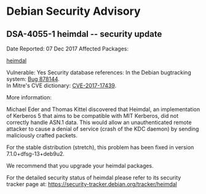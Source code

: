 
Debian Security Advisory
========================


DSA-4055-1 heimdal -- security update
-------------------------------------



Date Reported:
07 Dec 2017
Affected Packages:

[heimdal](https://packages.debian.org/src:heimdal)

Vulnerable:
Yes
Security database references:
In the Debian bugtracking system: [Bug 878144](https://bugs.debian.org/cgi-bin/bugreport.cgi?bug=878144).  
In Mitre's CVE dictionary: [CVE-2017-17439](https://security-tracker.debian.org/tracker/CVE-2017-17439).  

More information:

Michael Eder and Thomas Kittel discovered that Heimdal, an
implementation of Kerberos 5 that aims to be compatible with MIT
Kerberos, did not correctly handle ASN.1 data. This would allow an
unauthenticated remote attacker to cause a denial of service (crash of
the KDC daemon) by sending maliciously crafted packets.


For the stable distribution (stretch), this problem has been fixed in
version 7.1.0+dfsg-13+deb9u2.


We recommend that you upgrade your heimdal packages.


For the detailed security status of heimdal please refer to
its security tracker page at:
<https://security-tracker.debian.org/tracker/heimdal>





